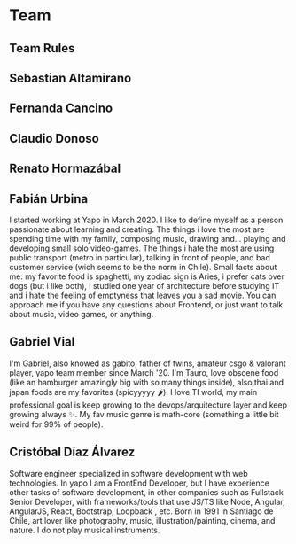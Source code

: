 # Team

## Team Rules

## Sebastian Altamirano

## Fernanda Cancino

## Claudio Donoso

## Renato Hormazábal

## Fabián Urbina

I started working at Yapo in March 2020. I like to define myself as a person passionate about learning and creating. The things i love the most are spending time with my family, composing music, drawing and... playing and developing small solo video-games. The things i hate the most are using public transport (metro in particular), talking in front of people, and bad customer service (wich seems to be the norm in Chile). Small facts about me: my favorite food is spaghetti, my zodiac sign is Aries, i prefer cats over dogs (but i like both), i studied one year of architecture before studying IT and i hate the feeling of emptyness that leaves you a sad movie. You can approach me if you have any questions about Frontend, or just want to talk about music, video games, or anything.

## Gabriel Vial

I'm Gabriel, also knowed as gabito, father of twins, amateur csgo & valorant player, yapo team member since March '20.
I'm Tauro, love obscene food (like an hamburger amazingly big with so many things inside), also thai and japan foods are my favorites (spicyyyyy 🌶).
I love TI world, my main professional goal is keep growing to the devops/arquitecture layer and keep growing always ✨.
My fav music genre is math-core (something a little bit weird for 99% of people).

## Cristóbal Díaz Álvarez

Software engineer specialized in software development with web technologies. In yapo I am a FrontEnd Developer, but I have experience other tasks of software development, in other companies such as Fullstack Senior Developer, with frameworks/tools that use JS/TS like Node, Angular, AngularJS, React, Bootstrap, Loopback , etc. Born in 1991 in Santiago de Chile, art lover like photography, music, illustration/painting, cinema, and nature. I do not play musical instruments.
